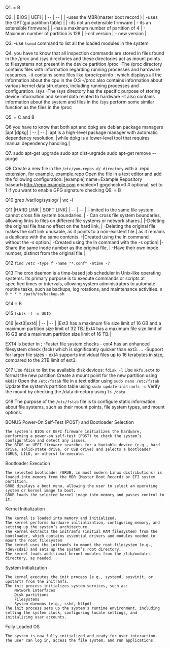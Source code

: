 Q1. = B

Q2.
| BIOS  |   UEFI |
| -- | -- |
| -uses the MBR(master boot record ) |                                             -uses the GPT(gui partition table) |
 | -its not an extensible firmware   |                                             - its an extensible firmware        |
| -has a maximum number of partition of 4      |                                 - Maximum number of partition is 128    |
|-old version                                   |                               - new version                          |

Q3.
-use ``lsmod`` command to list all the loaded modules in the system

Q4.
you have to know that all inspection commands are stored in files found in the /proc and /sys directories and these directories act as mount points to filesystems not present in the device partition
/proc
-The /proc directory contains files with information regarding running processes and hardware resources.
-it contains some files like /proc/cpuinfo : which displays all the information about the cpu in the O.S
-/proc also contains information about various kernel data structures, including running processes and configuration.
/sys
-The /sys directory has the specific purpose of storing device information and kernel data related to hardware
-it also contains information about the system and files in the  /sys perform some similar function as the files in the /proc

Q5. = C and B

Q6
you have to know that both apt and dpkg are debian package managers
|apt |dpkg|
| -- | -- |
|apt is a high-level package manager with automatic dependency resolution, |while dpkg is a lower-level tool that requires manual dependency handling.|

Q7.
sudo apt-get upgrade
sudo apt dist-urgrade
sudo apt-get remove --purge

Q8
Create a new file in the ``/etc/yum.repos.d/ directory`` with a .repo extension, for example, example.repo
Open the file in a text editor and add the following configuration:
[example]
name=Example Repository
baseurl=http://repo.example.com
enabled=1
gpgcheck=0  # optional, set to 1 if you want to enable GPG signature checking
Q9. = B

Q10
grep /var/log/syslog/ | wc -l

Q11
|HARD LINK     |                                                                     SOFT LINK|
| -- | -- |
|-imited to the same file system, cannot cross file system boundaries. |          - Can cross file system boundaries, allowing links to files on different file systems or network shares.|
|-Deleting the original file has no effect on the hard link,             |        -Deleting the original file makes the soft link unusable, as it points to a non-existent file.|
as it remains a duplicate with the same contents.
-|Created using the ln command without the -s option.|                            -Created using the ln command with the -s option|
|-Share the same inode number as the original file.              |                -Have their own inode number, distinct from the original file.|

Q12
``find /etc -type f -name "*.conf" -mtime -7``

Q13
The cron daemon is a time-based job scheduler in Unix-like operating systems.
Its primary purpose is to execute commands or scripts at specified times or intervals, allowing system administrators to automate routine tasks, such as backups, log rotations, and maintenance activities.
``0 0 * * * /path/to/backup.sh ``

Q14 = B

Q15
``lsblk -f -o UUID``

Q16
|ext3|ext4|
| -- | -- |
|Ext3 has a maximum file size limit of 16 GB and a maximum partition size limit of 32 TB.|Ext4 has a maximum file size limit of 16 GB and a maximum partition size limit of 16 TB.|

EXT4  is better in ;
-Faster file system checks - ext4 has an enhanced filesystem check (fsck) which is significantly quicker than ext3. ...
-Support for larger file sizes - ext4 supports individual files up to 16 terabytes in size, compared to the 2TB limit of ext3.

Q17
Use ``fdisk`` to list the available disk devices: ``fdisk -l``
Use ``mkfs.ext4`` to format the new partition
Create a mount point for the new partition using ``mkdir``
Open the ``/etc/fstab`` file in a text editor using ``sudo nano /etc/fstab``  
Update the system’s partition table using ``sudo update-initramfs -u``
Verify the mount by checking the /data directory using ``ls /data``

Q18 
The purpose of the ``/etc/fstab`` file is to configure static information about file systems, such as their mount points, file system types, and mount options.

BONUS
 Power-On Self-Test (POST) and Bootloader Selection

    The system’s BIOS or UEFI firmware initializes the hardware, performing a power-on self-test (POST) to check the system’s configuration and detect any issues.
    The BIOS or UEFI firmware searches for a bootable device (e.g., hard drive, solid-state drive, or USB drive) and selects a bootloader (GRUB, LILO, or others) to execute.
 
  Bootloader Execution

    The selected bootloader (GRUB, in most modern Linux distributions) is loaded into memory from the MBR (Master Boot Record) or EFI system partition.
    GRUB displays a boot menu, allowing the user to select an operating system or kernel image to boot.
    GRUB loads the selected kernel image into memory and passes control to it.

Kernel Initialization

    The kernel is loaded into memory and initialized.
    The kernel performs hardware initialization, configuring memory, and setting up the system’s architecture.
    The kernel extracts the initramfs (initial RAM filesystem) from the bootloader, which contains essential drivers and modules needed to mount the root filesystem
    The kernel uses the initramfs to mount the root filesystem (e.g., /dev/sda1) and sets up the system’s root directory.
    The kernel loads additional kernel modules from the /lib/modules directory, as needed.

System Initialization

    The kernel executes the init process (e.g., systemd, sysvinit, or upstart) from the initramfs.
    The init process initializes system services, such as:
        Network interfaces
        Disk partitions
        Filesystems
        System daemons (e.g., sshd, httpd)
    The init process sets up the system’s runtime environment, including setting the system clock, configuring locale settings, and initializing user accounts.

Fully Loaded OS

    The system is now fully initialized and ready for user interaction.
    The user can log in, access the file system, and run applications.







